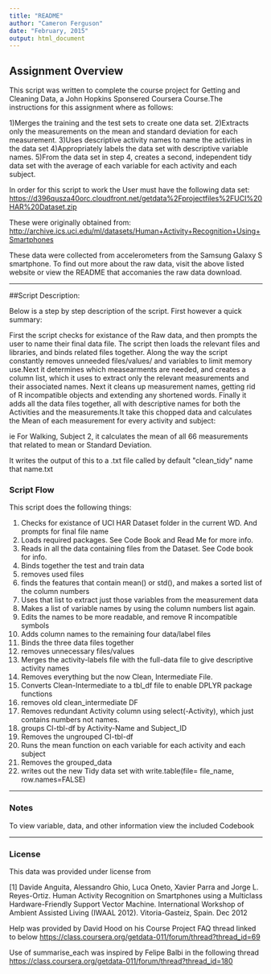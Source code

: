 ```yaml
---
title: "README"
author: "Cameron Ferguson"
date: "February, 2015"
output: html_document
---
```


## Assignment Overview
This script was written to complete the course project for Getting and Cleaning Data,
a John Hopkins Sponsered Coursera Course.The instructions for this assignment where as follows:
 
1)Merges the training and the test sets to create one data set.
2)Extracts only the measurements on the mean and standard deviation for each measurement. 
3)Uses descriptive activity names to name the activities in the data set
4)Appropriately labels the data set with descriptive variable names. 
5)From the data set in step 4, creates a second, independent tidy data set with 
  the average of each variable for each activity and each subject.

In order for this script to work the User must have the following data set:
https://d396qusza40orc.cloudfront.net/getdata%2Fprojectfiles%2FUCI%20HAR%20Dataset.zip 

These were originally obtained from:
http://archive.ics.uci.edu/ml/datasets/Human+Activity+Recognition+Using+Smartphones 

These data were collected from accelerometers from the Samsung Galaxy S smartphone. To find out more about the raw data, visit the above listed website or view the README that accomanies the raw data download. 

---

##Script Description:

Below is a step by step description of the script. First however a quick summary:

First the script checks for existance of the Raw data, and then prompts the user to name their final data file. The script then loads the relevant files and libraries, and binds related files together. Along the way the script constantly removes unneeded files/values/ and variables to limit memory use.Next it determines which measearments are needed, and creates a column list, which it uses to extract only the relevant measurements and their associated names. Next it cleans up measurement names, getting rid of R incompatible objects and extending any shortened words. Finally it adds all the data files together, all with descriptive names for both the Activities and the measurements.It take this chopped data and calculates the Mean of each measurement for every activity and subject:

ie For Walking, Subject 2, it calculates the mean of all 66 measurements that related to mean or Standard Deviation.

It writes the output of this to a .txt file called by default "clean_tidy" name that name.txt

### Script Flow
 This script does the following things:

1) Checks for existance of UCI HAR Dataset folder in the current WD. And prompts for final file name <br>
2) Loads required packages. See Code Book and Read Me for more info.<br>
3) Reads in all the data containing files from the Dataset. See Code book for info.<br>
4) Binds together the test and train data<br>
5) removes used files<br>
6) finds the features that contain mean() or std(), and makes a sorted list of the column numbers<br>
7) Uses that list to extract just those variables from the measurement data<br>
8) Makes a list of variable names by using the column numbers list again.<br>
9) Edits the names to be more readable, and remove R incompatible symbols<br>
9) Adds column names to the remaining four data/label files<br>
10) Binds the three data files together<br>
11) removes unnecessary files/values<br>
12) Merges the activity-labels file with the full-data file to give descriptive activity names<br>
13) Removes everything but the now Clean, Intermediate File.<br>
14) Converts Clean-Intermediate to a tbl_df file to enable DPLYR package functions<br>
15) removes old clean_intermediate DF<br>
16) Removes redundant Activity column using select(-Activity), which just contains numbers not names. <br>
17) groups CI-tbl-df by Activity-Name and Subject_ID<br>
18) Removes the ungrouped CI-tbl-df<br>
19) Runs the mean function on each variable for each activity and each subject<br>
20) Removes the grouped_data<br>
21) writes out the new Tidy data set with write.table(file= file_name, row.names=FALSE)<br>

---

### Notes
To view variable, data, and other information view the included Codebook

---

### License
This data was provided under license from 

[1] Davide Anguita, Alessandro Ghio, Luca Oneto, Xavier Parra and Jorge L. Reyes-Ortiz. Human Activity Recognition on Smartphones using a Multiclass Hardware-Friendly Support Vector Machine. International Workshop of Ambient Assisted Living (IWAAL 2012). Vitoria-Gasteiz, Spain. Dec 2012

Help was provided by David Hood on his Course Project FAQ thread linked to below
https://class.coursera.org/getdata-011/forum/thread?thread_id=69

Use of summarise_each was inspired by Felipe Balbi in the following thread
https://class.coursera.org/getdata-011/forum/thread?thread_id=180